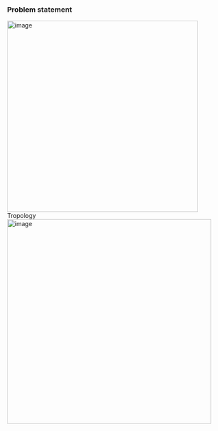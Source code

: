 ### Problem statement
<img width="445" alt="image" src="https://github.com/user-attachments/assets/d898039b-6c95-49df-a394-e14e64304b85"> 
<br>
Tropology
<img width="476" alt="image" src="https://github.com/user-attachments/assets/00bc9d35-3cc3-49be-8d0c-c492cb53eeb0">

